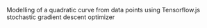 Modelling of a quadratic curve from data points using Tensorflow.js stochastic gradient descent optimizer 

